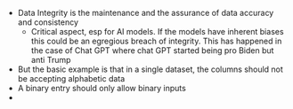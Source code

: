 - Data Integrity is the maintenance and the assurance of data accuracy and consistency
	- Critical aspect, esp for AI models. If the models have inherent biases this could be an egregious breach of integrity. This has happened in the case of Chat GPT where chat GPT started being pro Biden but anti Trump
- But the basic example is that in a single dataset, the columns should not be accepting alphabetic data
- A binary entry should only allow binary inputs
- 